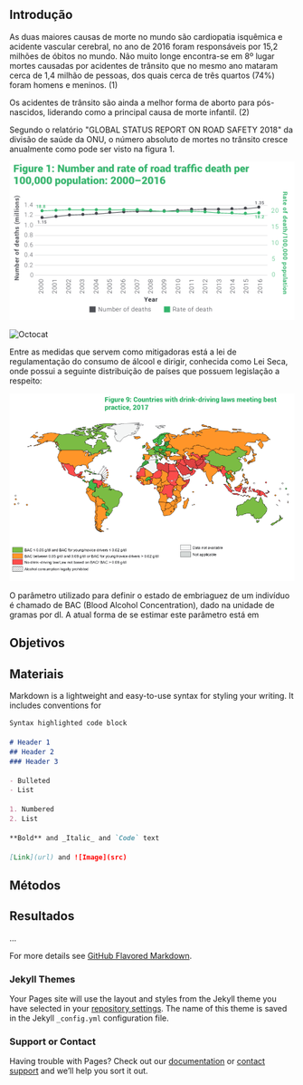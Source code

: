 ## Introdução

As duas maiores causas de morte no mundo são cardiopatia isquêmica e acidente vascular cerebral, no ano de 2016 foram responsáveis por 15,2 milhões de óbitos no mundo. Não muito longe encontra-se em 8º lugar mortes causadas por acidentes de trânsito que no mesmo ano mataram cerca de 1,4 milhão de pessoas, dos quais cerca de três quartos (74%) foram homens e meninos. (1) 


Os acidentes de trânsito são ainda a melhor forma de aborto para pós-nascidos, liderando como a principal causa de morte infantil. (2)


Segundo o relatório "GLOBAL STATUS REPORT ON ROAD SAFETY 2018" da divisão de saúde da ONU, o número absoluto de mortes no trânsito cresce anualmente como pode ser visto na figura 1. 

![Figura1](https://github.com/lcscosta/BACEyeD/blob/master/docs/images/fig1.png)

![Octocat](https://github.githubassets.com/images/icons/emoji/octocat.png)

Entre as medidas que servem como mitigadoras está a lei de regulamentação do consumo de álcool e dirigir, conhecida como Lei Seca, onde possui a seguinte distribuição de países que possuem legislação a respeito:

![Figura2](https://github.com/lcscosta/BACEyeD/blob/master/docs/images/fig2.png)

O parâmetro utilizado para definir o estado de embriaguez de um indivíduo é chamado de BAC (Blood Alcohol Concentration), dado na unidade de gramas por dl. A atual forma de se estimar este parâmetro está em 


## Objetivos

## Materiais

Markdown is a lightweight and easy-to-use syntax for styling your writing. It includes conventions for

```markdown
Syntax highlighted code block

# Header 1
## Header 2
### Header 3

- Bulleted
- List

1. Numbered
2. List

**Bold** and _Italic_ and `Code` text

[Link](url) and ![Image](src)
```

## Métodos

## Resultados 

...

For more details see [GitHub Flavored Markdown](https://guides.github.com/features/mastering-markdown/).

### Jekyll Themes

Your Pages site will use the layout and styles from the Jekyll theme you have selected in your [repository settings](https://github.com/lcscosta/BACEyeD/settings). The name of this theme is saved in the Jekyll `_config.yml` configuration file.

### Support or Contact

Having trouble with Pages? Check out our [documentation](https://docs.github.com/categories/github-pages-basics/) or [contact support](https://github.com/contact) and we’ll help you sort it out.
